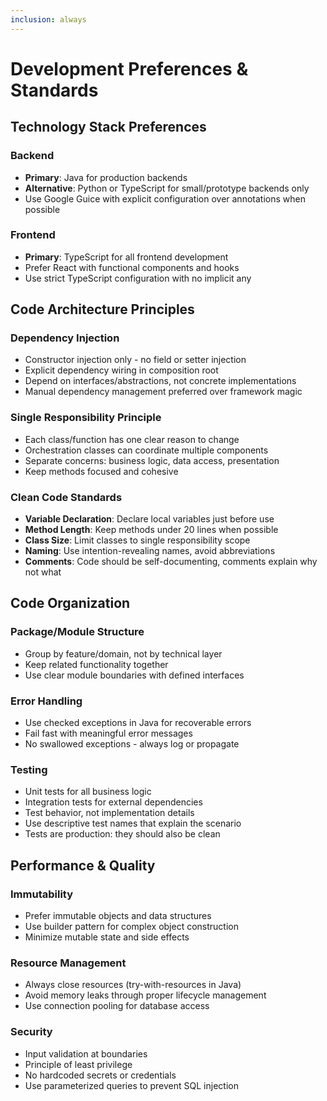 ```yaml
---
inclusion: always
---
```


# Development Preferences & Standards

## Technology Stack Preferences

### Backend
- **Primary**: Java for production backends
- **Alternative**: Python or TypeScript for small/prototype backends only
- Use Google Guice with explicit configuration over annotations when possible

### Frontend
- **Primary**: TypeScript for all frontend development
- Prefer React with functional components and hooks
- Use strict TypeScript configuration with no implicit any

## Code Architecture Principles

### Dependency Injection
- Constructor injection only - no field or setter injection
- Explicit dependency wiring in composition root
- Depend on interfaces/abstractions, not concrete implementations
- Manual dependency management preferred over framework magic

### Single Responsibility Principle
- Each class/function has one clear reason to change
- Orchestration classes can coordinate multiple components
- Separate concerns: business logic, data access, presentation
- Keep methods focused and cohesive

### Clean Code Standards
- **Variable Declaration**: Declare local variables just before use
- **Method Length**: Keep methods under 20 lines when possible
- **Class Size**: Limit classes to single responsibility scope
- **Naming**: Use intention-revealing names, avoid abbreviations
- **Comments**: Code should be self-documenting, comments explain why not what

## Code Organization

### Package/Module Structure
- Group by feature/domain, not by technical layer
- Keep related functionality together
- Use clear module boundaries with defined interfaces

### Error Handling
- Use checked exceptions in Java for recoverable errors
- Fail fast with meaningful error messages
- No swallowed exceptions - always log or propagate

### Testing
- Unit tests for all business logic
- Integration tests for external dependencies
- Test behavior, not implementation details
- Use descriptive test names that explain the scenario
- Tests are production: they should also be clean

## Performance & Quality

### Immutability
- Prefer immutable objects and data structures
- Use builder pattern for complex object construction
- Minimize mutable state and side effects

### Resource Management
- Always close resources (try-with-resources in Java)
- Avoid memory leaks through proper lifecycle management
- Use connection pooling for database access

### Security
- Input validation at boundaries
- Principle of least privilege
- No hardcoded secrets or credentials
- Use parameterized queries to prevent SQL injection